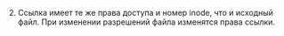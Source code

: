 2. Ссылка имеет те же права доступа и номер inode, что и исходный файл. При изменении разрешений файла изменятся права ссылки.